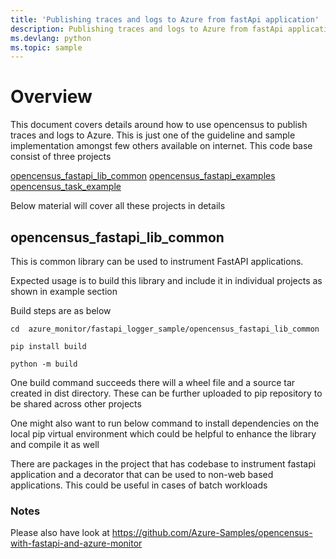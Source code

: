 ```yaml
---
title: 'Publishing traces and logs to Azure from fastApi application'
description: Publishing traces and logs to Azure from fastApi application using opencensus library.
ms.devlang: python
ms.topic: sample
---
```


# Overview

This document covers details around how to use opencensus to publish traces and logs to Azure. This is just one of 
the guideline and sample implementation amongst few others available on internet.
This code base consist of three projects

[opencensus_fastapi_lib_common](opencensus_fastapi_lib_common)
[opencensus_fastapi_examples](opencensus_fastapi_examples)
[opencensus_task_example](opencensus_task_example)

Below material will cover all these projects in details

## opencensus_fastapi_lib_common

This is common library can be used to instrument FastAPI applications. 

Expected usage is to build this library and 
include it in individual projects as shown in example section

Build steps are as below

    cd  azure_monitor/fastapi_logger_sample/opencensus_fastapi_lib_common

    pip install build

    python -m build 

One build command succeeds there will a wheel file and a source tar created in dist directory. These can be further 
uploaded to pip repository to be shared across other projects

One might also want to run below command to install dependencies on the local pip virtual environment which could be 
helpful to enhance the library and compile it as well

There are packages in the project that has codebase to instrument fastapi application and a decorator that can be 
used to non-web based applications. This could be useful in cases of batch workloads

### Notes
Please also have look at https://github.com/Azure-Samples/opencensus-with-fastapi-and-azure-monitor

